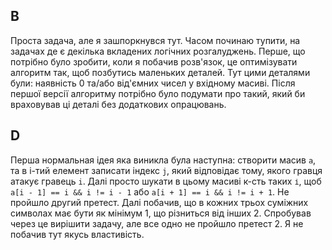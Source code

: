 ## B
Проста задача, але я зашпоркнувся тут. Часом починаю тупити, на задачах де є декілька вкладених логічних розгалуджень. Перше, що потрібно було зробити, коли я побачив розв'язок, це оптимізувати алгоритм так, щоб позбутись маленьких деталей. Тут цими деталями були: наявність 0 та/або від'ємних чисел у вхідному масиві. Після першої версії алгоритму потрібно було подумати про такий, який би враховував ці деталі без додаткових опрацювань.

## D
Перша нормальная ідея яка виникла була наступна: створити масив `a`, та в і-тий елемент записати індекс `j`, який відповідає тому, якого гравця атакує гравець `i`. Далі просто шукати в цьому масиві к-сть таких `і`, щоб `a[i - 1] == i && i != i - 1` або `a[i + 1] == i && i != i + 1`. Не пройшло другий претест. Далі побачив, що в кожних трьох суміжних символах має бути як мінімум 1, що різниться від інших 2. Спробував через це вирішити задачу, але все одно не пройшло претест 2. Я не побачив тут якусь властивість.
